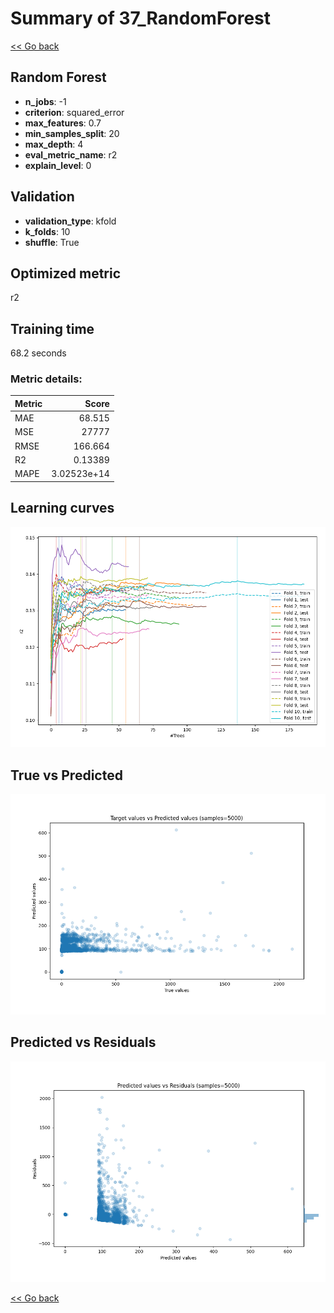 # Summary of 37_RandomForest

[<< Go back](../README.md)


## Random Forest
- **n_jobs**: -1
- **criterion**: squared_error
- **max_features**: 0.7
- **min_samples_split**: 20
- **max_depth**: 4
- **eval_metric_name**: r2
- **explain_level**: 0

## Validation
 - **validation_type**: kfold
 - **k_folds**: 10
 - **shuffle**: True

## Optimized metric
r2

## Training time

68.2 seconds

### Metric details:
| Metric   |           Score |
|:---------|----------------:|
| MAE      |    68.515       |
| MSE      | 27777           |
| RMSE     |   166.664       |
| R2       |     0.13389     |
| MAPE     |     3.02523e+14 |



## Learning curves
![Learning curves](learning_curves.png)
## True vs Predicted

![True vs Predicted](true_vs_predicted.png)


## Predicted vs Residuals

![Predicted vs Residuals](predicted_vs_residuals.png)



[<< Go back](../README.md)
